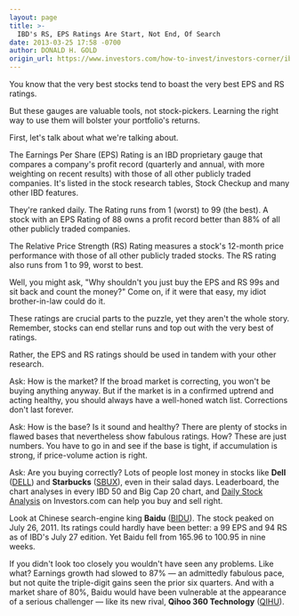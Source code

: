 ```yaml
---
layout: page
title: >-
  IBD's RS, EPS Ratings Are Start, Not End, Of Search
date: 2013-03-25 17:58 -0700
author: DONALD H. GOLD
origin_url: https://www.investors.com/how-to-invest/investors-corner/ibd-rs-and-eps-ratings-on-stocks
---
```





You know that the very best stocks tend to boast the very best EPS and RS ratings.

  

But these gauges are valuable tools, not stock-pickers. Learning the right way to use them will bolster your portfolio's returns.

  

First, let's talk about what we're talking about.

  

The Earnings Per Share (EPS) Rating is an IBD proprietary gauge that compares a company's profit record (quarterly and annual, with more weighting on recent results) with those of all other publicly traded companies. It's listed in the stock research tables, Stock Checkup and many other IBD features.

  

They're ranked daily. The Rating runs from 1 (worst) to 99 (the best). A stock with an EPS Rating of 88 owns a profit record better than 88% of all other publicly traded companies.

  

The Relative Price Strength (RS) Rating measures a stock's 12-month price performance with those of all other publicly traded stocks. The RS rating also runs from 1 to 99, worst to best.

  

Well, you might ask, "Why shouldn't you just buy the EPS and RS 99s and sit back and count the money?" Come on, if it were that easy, my idiot brother-in-law could do it.

  

These ratings are crucial parts to the puzzle, yet they aren't the whole story. Remember, stocks can end stellar runs and top out with the very best of ratings.

  

Rather, the EPS and RS ratings should be used in tandem with your other research.

  

Ask: How is the market? If the broad market is correcting, you won't be buying anything anyway. But if the market is in a confirmed uptrend and acting healthy, you should always have a well-honed watch list. Corrections don't last forever.

  

Ask: How is the base? Is it sound and healthy? There are plenty of stocks in flawed bases that nevertheless show fabulous ratings. How? These are just numbers. You have to go in and see if the base is tight, if accumulation is strong, if price-volume action is right.

  

Ask: Are you buying correctly? Lots of people lost money in stocks like **Dell** ([DELL](https://research.investors.com/quote.aspx?symbol=DELL)) and **Starbucks** ([SBUX](https://research.investors.com/quote.aspx?symbol=SBUX)), even in their salad days. Leaderboard, the chart analyses in every IBD 50 and Big Cap 20 chart, and [Daily Stock Analysis](http://education.investors.com/daily-stock-analysis/032213-649014-how-investors-could-have-hooked-up-with-linkedin-before-its-big-move.aspx) on Investors.com can help you buy and sell right.

  

Look at Chinese search-engine king **Baidu** ([BIDU](https://research.investors.com/quote.aspx?symbol=BIDU)). The stock peaked on July 26, 2011. Its ratings could hardly have been better: a 99 EPS and 94 RS as of IBD's July 27 edition. Yet Baidu fell from 165.96 to 100.95 in nine weeks.

  

If you didn't look too closely you wouldn't have seen any problems. Like what? Earnings growth had slowed to 87% — an admittedly fabulous pace, but not quite the triple-digit gains seen the prior six quarters. And with a market share of 80%, Baidu would have been vulnerable at the appearance of a serious challenger — like its new rival, **Qihoo 360 Technology** ([QIHU](https://research.investors.com/quote.aspx?symbol=QIHU)).




